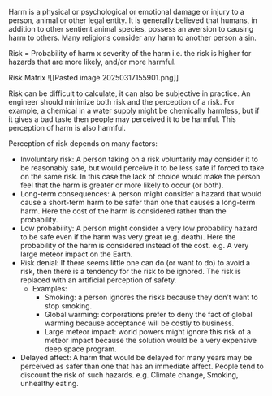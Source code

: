 Harm is a physical or psychological or emotional damage or injury to a person, animal or other legal entity. It is generally believed that humans, in addition to other sentient animal species, possess an aversion to causing harm to others. Many religions consider any harm to another person a sin.

Risk = Probability of harm x severity of the harm
	i.e. the risk is higher for hazards that are more likely, and/or more harmful.

Risk Matrix
![[Pasted image 20250317155901.png]]

Risk can be difficult to calculate, it can also be subjective in practice. An engineer should minimize both risk and the perception of a risk. 
	For example, a chemical in a water supply might be chemically harmless, but if it gives a bad taste then people may perceived it to be harmful. This perception of harm is also harmful.


Perception of risk depends on many factors:
- Involuntary risk: A person taking on a risk voluntarily may consider it to be reasonably safe, but would perceive it to be less safe if forced to take on the same risk. In this case the lack of choice would make the person feel that the harm is greater or more likely to occur (or both). 
- Long-term consequences: A person might consider a hazard that would cause a short-term harm to be safer than one that causes a long-term harm. Here the cost of the harm is considered rather than the probability. 
- Low probability: A person might consider a very low probability hazard to be safe even if the harm was very great (e.g. death). Here the probability of the harm is considered instead of the cost. e.g. A very large meteor impact on the Earth. 
- Risk denial: If there seems little one can do (or want to do) to avoid a risk, then there is a tendency for the risk to be ignored. The risk is replaced with an artificial perception of safety. 
	- Examples: 
		- Smoking: a person ignores the risks because they don’t want to stop smoking. 
		- Global warming: corporations prefer to deny the fact of global warming because acceptance will be costly to business. 
		- Large meteor impact: world powers might ignore this risk of a meteor impact because the solution would be a very expensive deep space program. 
- Delayed affect: A harm that would be delayed for many years may be perceived as safer than one that has an immediate affect. People tend to discount the risk of such hazards. e.g. Climate change, Smoking, unhealthy eating.



